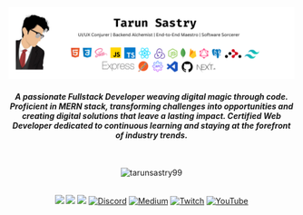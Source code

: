 ![banner](https://raw.githubusercontent.com/tarunsas3/tarunsas3/main/GitHub%20Readme.png)
<h4 align="center"><em>A passionate Fullstack Developer weaving digital magic through code. Proficient in MERN stack, transforming challenges into opportunities and creating digital solutions that leave a lasting impact. Certified Web Developer dedicated to continuous learning and staying at the forefront of industry trends.</em></h4>
</br>
<p align="center"> <img src="https://komarev.com/ghpvc/?username=tarunsastry99&style=for-the-badge&label=Profile%20views&color=0e75b6" alt="tarunsastry99" /> </p>
</br>
<div align="center"> <a href="https://www.linkedin.com/in/tarunsas3" target="_blank"><img src="https://img.shields.io/badge/LinkedIn-0077B5?style=for-the-badge&logo=linkedin&logoColor=white" target="_blank"></a>
<a href="https://github.com/tarunsas3" target="_blank"><img src="https://img.shields.io/badge/GitHub-100000?style=for-the-badge&logo=github&logoColor=white" target="_blank"></a>
<a href="https://instagram.com/tarunsas3" target="_blank"><img src="https://img.shields.io/badge/Instagram-E4405F?style=for-the-badge&logo=instagram&logoColor=white" target="_blank"></a>
<a href="https://discord.gg/0252"><img src="https://img.shields.io/badge/Discord-%237289DA.svg?style=for-the-badge&logo=discord&logoColor=white" alt="Discord"></a>
<a href="https://medium.com/@tarunsastry99"><img src="https://img.shields.io/badge/Medium-12100E?style=for-the-badge&logo=medium&logoColor=white" alt="Medium"></a>
<a href="https://twitch.tv/AceTitanSeeker"><img src="https://img.shields.io/badge/Twitch-%239146FF.svg?style=for-the-badge&logo=Twitch&logoColor=white" alt="Twitch"></a>
<a href="https://youtube.com/@UCGuxkifM1PNdTvMVKykN5Gg"><img src="https://img.shields.io/badge/YouTube-%23FF0000.svg?style=for-the-badge&logo=YouTube&logoColor=white" alt="YouTube"></a>
</div>
</br>
